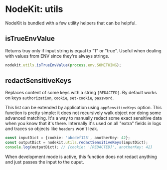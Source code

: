 # NodeKit: utils

NodeKit is bundled with a few utility helpers that can be helpful.

## isTrueEnvValue

Returns truy only if input string is equal to "1" or "true". Useful when dealing with values from ENV since they're always strings.

```typescript
nodekit.utils.isTrueEnvValue(process.env.SOMETHING);
```

## redactSensitiveKeys

Replaces content of some keys with a string `[REDACTED]`. By default works on keys `authorization`, `cookie`, `set-cookie`, `password`.

This list can be extended by application using `appSensitiveKeys` option. This function is pretty simple: it does not recursively walk object nor doing some advanced matching. It's a way to manually redact some exact sensitive data when you know that it's there. Internally it's used on all "extra" fields in logs and traces so objects like `headers` won't leak.

```typescript
const inputDict = {cookie: 'abcdef123', anotherKey: 42};
const outputDict = nodekit.utils.redactSensitiveKeys(inputDict);
console.log(outputDict); // {cookie: '[REDACTED]', anotherKey: 42}
```

When development mode is active, this function does not redact anything and just passes the input to the ouput.
